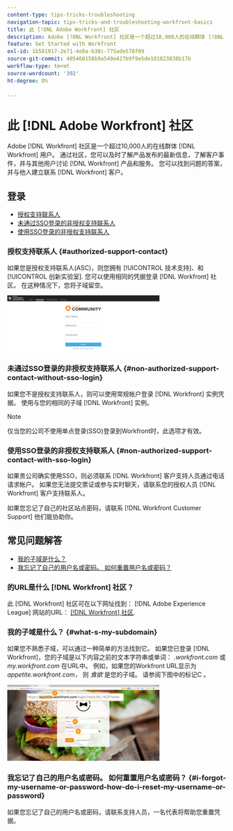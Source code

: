```yaml
---
content-type: tips-tricks-troubleshooting
navigation-topic: tips-tricks-and-troubleshooting-workfront-basics
title: 此 [!DNL Adobe Workfront] 社区
description: Adobe [!DNL Workfront] 社区是一个超过10,000人的在线群体 [!DNL Workfront] 用户。 通过社区，您可以及时了解产品发布的最新信息，了解客户事件，并与其他用户讨论 [!DNL Workfront] 产品和服务。 您可以找到问题的答案，并与他人建立联系 [!DNL Workfront] 客户。
feature: Get Started with Workfront
exl-id: 1b581917-2e71-4e8a-b38c-775ade578f09
source-git-commit: 405460158b9a540e427b9f9e5de101823838b17b
workflow-type: tm+mt
source-wordcount: '392'
ht-degree: 0%

---
```


# 此 [!DNL Adobe Workfront] 社区

Adobe [!DNL Workfront] 社区是一个超过10,000人的在线群体 [!DNL Workfront] 用户。 通过社区，您可以及时了解产品发布的最新信息，了解客户事件，并与其他用户讨论 [!DNL Workfront] 产品和服务。 您可以找到问题的答案，并与他人建立联系 [!DNL Workfront] 客户。

<!--
<img src="assets/screen-shot-2018-09-06-at-11.38.27-am-350x112.png" alt="Screen_Shot_2018-09-06_at_11.38.27_AM.png" style="width: 350;height: 112;" data-mc-conditions="QuicksilverOrClassic.Draft mode">
-->

## 登录

* [授权支持联系人](#authorized-support-contact)
* [未通过SSO登录的非授权支持联系人](#non-authorized-support-contact-without-sso-login)
* [使用SSO登录的非授权支持联系人](#non-authorized-support-contact-with-sso-login)

### 授权支持联系人 {#authorized-support-contact}

如果您是授权支持联系人(ASC)，则您拥有 [!UICONTROL 技术支持]、和 [!UICONTROL 创新实验室]. 您可以使用相同的凭据登录 [!DNL Workfront] 社区。 在这种情况下，您将子域留空。

![community_4.png](assets/community-4-350x129.png)

### 未通过SSO登录的非授权支持联系人 {#non-authorized-support-contact-without-sso-login}

如果您不是授权支持联系人，则可以使用常规帐户登录 [!DNL Workfront] 实例凭据。 使用与您的相同的子域 [!DNL Workfront] 实例。

>[!NOTE]
>
>仅当您的公司不使用单点登录(SSO)登录到Workfront时，此选项才有效。

### 使用SSO登录的非授权支持联系人 {#non-authorized-support-contact-with-sso-login}

如果贵公司确实使用SSO，则必须联系 [!DNL Workfront] 客户支持人员通过电话请求帐户。 如果您无法提交票证或参与实时聊天，请联系您的授权人员 [!DNL Workfront] 客户支持联系人。

如果您忘记了自己的社区站点密码，请联系 [!DNL Workfront Customer Support] 他们能协助你。

## 常见问题解答

* [我的子域是什么？](#what-s-my-subdomain)
* [我忘记了自己的用户名或密码。 如何重置用户名或密码？](#i-forgot-my-username-or-password-how-do-i-reset-my-username-or-password)

### 的URL是什么 [!DNL Workfront] 社区？

此 [!DNL Workfront] 社区可在以下网址找到： [!DNL Adobe Experience League] 网站的URL：  [[!DNL Workfront] 社区](https://experienceleaguecommunities.adobe.com/t5/workfront/ct-p/workfront).

### 我的子域是什么？ {#what-s-my-subdomain}

如果您不熟悉子域，可以通过一种简单的方法找到它。 如果您已登录 [!DNL Workfront]，您的子域是以下内容之前的文本字符串或单词： *.workfront.com*  或 *my.workfront.com* 在URL中。 例如，如果您的Workfront URL显示为 *appetite.workfront.com，* 则 *食欲* 是您的子域。 请参阅下图中的标记C 。

![community_5.png](assets/community-5-350x175.png)

### 我忘记了自己的用户名或密码。 如何重置用户名或密码？ {#i-forgot-my-username-or-password-how-do-i-reset-my-username-or-password}

如果您忘记了自己的用户名或密码，请联系支持人员，一名代表将帮助您重置凭据。

